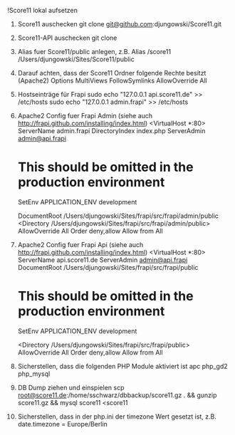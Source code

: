 !Score11 lokal aufsetzen
1. Score11 auschecken
git clone git@github.com:djungowski/Score11.git

2. Score11-API auschecken
git clone 

3. Alias fuer Score11/public anlegen, z.B.
Alias /score11 /Users/djungowski/Sites/Score11/public

4. Darauf achten, dass der Score11 Ordner folgende Rechte besitzt (Apache2)
Options MultiViews FollowSymlinks
AllowOverride All

5. Hostseinträge für Frapi
sudo echo "127.0.0.1 api.score11.de" >> /etc/hosts
sudo echo "127.0.0.1 admin.frapi" >> /etc/hosts

6. Apache2 Config fuer Frapi Admin (siehe auch http://frapi.github.com/installing/index.html)
<VirtualHost *:80>
    ServerName admin.frapi
    DirectoryIndex index.php
    ServerAdmin admin@api.frapi

    # This should be omitted in the production environment
    SetEnv APPLICATION_ENV development

    DocumentRoot /Users/djungowski/Sites/frapi/src/frapi/admin/public
    <Directory /Users/djungowski/Sites/frapi/src/frapi/admin/public>
        AllowOverride All
        Order deny,allow
        Allow from All
    </Directory>
</VirtualHost>

7. Apache2 Config fuer Frapi Api (siehe auch http://frapi.github.com/installing/index.html)
<VirtualHost *:80>
    ServerName api.score11.de
    ServerAdmin admin@api.frapi
    DocumentRoot /Users/djungowski/Sites/frapi/src/frapi/public

    # This should be omitted in the production environment
    SetEnv APPLICATION_ENV development

    <Directory /Users/djungowski/Sites/frapi/src/frapi/public>
        AllowOverride All
        Order deny,allow
        Allow from All
    </Directory>
</VirtualHost>

8. Sicherstellen, dass die folgenden PHP Module aktiviert ist
apc
php_gd2
php_mysql

9. DB Dump ziehen und einspielen
scp root@score11.de:/home/sschwarz/dbbackup/score11.gz . && gunzip score11.gz && mysql score11 <score11

10. Sicherstellen, dass in der php.ini der timezone Wert gesetzt ist, z.B.
date.timezone = Europe/Berlin
